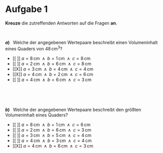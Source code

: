 <!--
version:  0.0.1

language: de

@style
input {
    text-align: center;
}

.flex-container {
    display: flex;
    flex-wrap: wrap;
    align-items: stretch;
    gap: 20px;
}

.flex-child {
    flex: 1;
    min-width: 350px;
    margin-right: 20px;
}

@media (max-width: 400px) {
    .flex-child {
        flex: 100%;
        margin-right: 0;
    }
}
@end

formula: \carry   \textcolor{red}{\scriptsize #1}
formula: \digit   \rlap{\carry{#1}}\phantom{#2}#2
formula: \permil  \text{‰}

import: https://raw.githubusercontent.com/liaTemplates/algebrite/master/README.md
import: https://raw.githubusercontent.com/LiaTemplates/Tikz-Jax/main/README.md

script: https://cdn.jsdelivr.net/gh/LiaTemplates/Tikz-Jax@main/dist/index.js

@round
<script>
  let value = `@input`;
  if (value.startsWith("@")) {
    ""
  } else {
    value = JSON.parse(value);
    value = value[0]
    value = value.replace(/,/g, ".");
    value = parseFloat(value);
    value = Math.round(value * Math.pow(10,@1)) / Math.pow(10,@1);
    value == @0
  }
</script>
@end

tags: Einheiten, Quader, Länge, Volumen, Fläche, leicht

-->





# Aufgabe 1


**Kreuze** die zutreffenden Antworten auf die Fragen **an**.

<br>

<section class="flex-container">

<div class="flex-child">

__$a)\;\;$__ Welche der angegebenen Wertepaare beschreibt einen Volumeninhalt eines Quaders von $48\,$cm$^3$?


- [[ ]] $a=8\,$cm$\;\;\wedge\;\; b=1\,$cm$\;\;\wedge\;\; c=8\,$cm
- [[ ]] $a=2\,$cm$\;\;\wedge\;\; b=6\,$cm$\;\;\wedge\;\; c=8\,$cm
- [[X]] $a=3\,$cm$\;\;\wedge\;\; b=4\,$cm$\;\;\wedge\;\; c=4\,$cm
- [[X]] $a=4\,$cm$\;\;\wedge\;\; b=2\,$cm$\;\;\wedge\;\; c=6\,$cm
- [[ ]] $a=4\,$cm$\;\;\wedge\;\; b=6\,$cm$\;\;\wedge\;\; c=3\,$cm

<br>
<br>
<br>

</div>

</section>



<section class="flex-container">

<div class="flex-child">

__$b)\;\;$__ Welche der angegebenen Wertepaare beschreibt den größten Volumeninhalt eines Quaders?


- [[ ]] $a=8\,$cm$\;\;\wedge\;\; b=1\,$cm$\;\;\wedge\;\; c=6\,$cm
- [[ ]] $a=2\,$cm$\;\;\wedge\;\; b=6\,$cm$\;\;\wedge\;\; c=3\,$cm
- [[ ]] $a=3\,$cm$\;\;\wedge\;\; b=5\,$cm$\;\;\wedge\;\; c=4\,$cm
- [[ ]] $a=4\,$cm$\;\;\wedge\;\; b=3\,$cm$\;\;\wedge\;\; c=4\,$cm
- [[X]] $a=4\,$cm$\;\;\wedge\;\; b=6\,$cm$\;\;\wedge\;\; c=3\,$cm


<br>
<br>
<br>

</div>

</section>



<br>
<br>
<br>
<br>
<br>